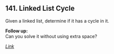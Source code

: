 
## 141. Linked List Cycle

Given a linked list, determine if it has a cycle in it.

**Follow up:** <br>
Can you solve it without using extra space?

*[Link](https://leetcode.com/problems/linked-list-cycle)*